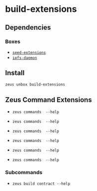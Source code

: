 
build-extensions 
====================




## Dependencies
### Boxes
* [`seed-extensions`](seed-extensions.md)
* [`ipfs-daemon`](ipfs-daemon.md)




## Install
```bash
zeus unbox build-extensions
```


## Zeus Command Extensions
* ```zeus commands  --help```

* ```zeus commands  --help```

* ```zeus commands  --help```

* ```zeus commands  --help```

* ```zeus commands  --help```

* ```zeus commands  --help```

### Subcommands
* ```zeus build contract --help```
